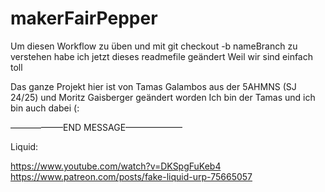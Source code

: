 # makerFairPepper
Um diesen Workflow zu üben und mit git checkout -b nameBranch zu verstehen habe ich jetzt dieses readmefile geändert
Weil wir sind einfach toll 

Das ganze Projekt hier ist von Tamas Galambos aus der 5AHMNS (SJ 24/25) und Moritz Gaisberger geändert worden 
Ich bin der Tamas und ich bin auch dabei (:


––––––––––––END MESSAGE–––––––––––––

Liquid: 

https://www.youtube.com/watch?v=DKSpgFuKeb4
https://www.patreon.com/posts/fake-liquid-urp-75665057
